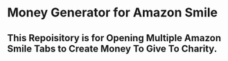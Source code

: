 # Money Generator for Amazon Smile
## This Repoisitory is for Opening Multiple Amazon Smile Tabs to Create Money To Give To Charity.
